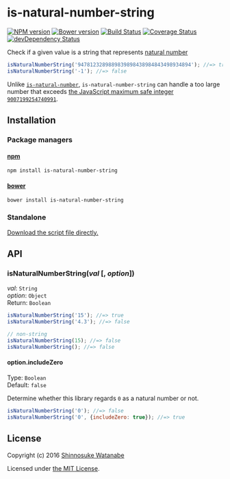 # is-natural-number-string

[![NPM version](https://img.shields.io/npm/v/is-natural-number-string.svg)](https://www.npmjs.com/package/is-natural-number-string)
[![Bower version](https://img.shields.io/bower/v/is-natural-number-string.svg)](https://github.com/shinnn/is-natural-number-string/releases)
[![Build Status](https://travis-ci.org/shinnn/is-natural-number-string.svg?branch=master)](https://travis-ci.org/shinnn/is-natural-number-string)
[![Coverage Status](https://img.shields.io/coveralls/shinnn/is-natural-number-string.svg)](https://coveralls.io/r/shinnn/is-natural-number-string)
[![devDependency Status](https://david-dm.org/shinnn/is-natural-number-string/dev-status.svg)](https://david-dm.org/shinnn/is-natural-number-string#info=devDependencies)

Check if a given value is a string that represents [natural number](https://en.wikipedia.org/wiki/Natural_number)

```javascript
isNaturalNumberString('9478123289889839898438984843498934894'); //=> true
isNaturalNumberString('-1'); //=> false
```

Unlike [`is-natural-number`](https://github.com/shinnn/is-natural-number.js), `is-natural-number-string` can handle a too large number that exceeds [the JavaScript maximum safe integer `9007199254740991`](https://developer.mozilla.org/docs/Web/JavaScript/Reference/Global_Objects/Number/MAX_SAFE_INTEGER).

## Installation

### Package managers

#### [npm](https://www.npmjs.com/)

```
npm install is-natural-number-string
```

#### [bower](http://bower.io/)

```
bower install is-natural-number-string
```

### Standalone

[Download the script file directly.](https://raw.githubusercontent.com/shinnn/is-natural-number-string/master/browser.js)

## API

### isNaturalNumberString(*val* [, *option*])

*val*: `String`  
*option*: `Object`  
Return: `Boolean`

```javascript
isNaturalNumberString('15'); //=> true
isNaturalNumberString('4.3'); //=> false

// non-string
isNaturalNumberString(15); //=> false
isNaturalNumberString(); //=> false
```

#### option.includeZero

Type: `Boolean`  
Default: `false`

Determine whether this library regards `0` as a natural number or not. 

```javascript
isNaturalNumberString('0'); //=> false
isNaturalNumberString('0', {includeZero: true}); //=> true
```

## License

Copyright (c) 2016 [Shinnosuke Watanabe](https://github.com/shinnn)

Licensed under [the MIT License](./LICENSE).
